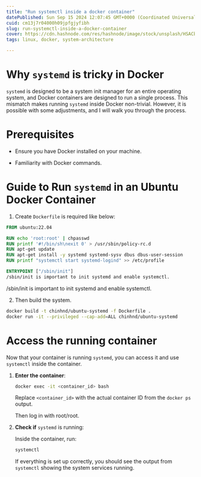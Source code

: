 ```yaml
---
title: "Run systemctl inside a docker container"
datePublished: Sun Sep 15 2024 12:07:45 GMT+0000 (Coordinated Universal Time)
cuid: cm13j7r04000h09jpfgjyfibh
slug: run-systemctl-inside-a-docker-container
cover: https://cdn.hashnode.com/res/hashnode/image/stock/unsplash/HSACbYjZsqQ/upload/732523e86a5599c92820669b3e02921a.jpeg
tags: linux, docker, system-architecture

---
```


# Why `systemd` is tricky in Docker

`systemd` is designed to be a system init manager for an entire operating system, and Docker containers are designed to run a single process. This mismatch makes running `systemd` inside Docker non-trivial. However, it is possible with some adjustments, and I will walk you through the process.

# Prerequisites

* Ensure you have Docker installed on your machine.
    
* Familiarity with Docker commands.
    

# Guide to Run `systemd` in an Ubuntu Docker Container

1. Create `Dockerfile` is required like below:
    

```dockerfile
FROM ubuntu:22.04

RUN echo 'root:root' | chpasswd
RUN printf '#!/bin/sh\nexit 0' > /usr/sbin/policy-rc.d
RUN apt-get update
RUN apt-get install -y systemd systemd-sysv dbus dbus-user-session
RUN printf "systemctl start systemd-logind" >> /etc/profile

ENTRYPOINT ["/sbin/init"]
/sbin/init is important to init systemd and enable systemctl.
```

/sbin/init is important to init systemd and enable systemctl.

2. Then build the system.
    

```bash
docker build -t chinhnd/ubuntu-systemd -f Dockerfile .
docker run -it --privileged --cap-add=ALL chinhnd/ubuntu-systemd
```

# Access the running container

Now that your container is running `systemd`, you can access it and use `systemctl` inside the container.

1. **Enter the container**:
    
    ```bash
    docker exec -it <container_id> bash
    ```
    
    Replace `<container_id>` with the actual container ID from the `docker ps` output.
    
    Then log in with root/root.
    
2. **Check if** `systemd` is running:
    
    Inside the container, run:
    
    ```bash
    systemctl
    ```
    
    If everything is set up correctly, you should see the output from `systemctl` showing the system services running.